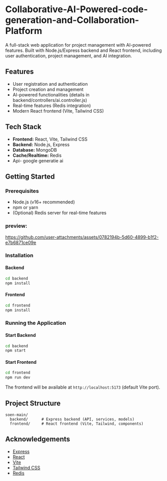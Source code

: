 # Collaborative-AI-Powered-code-generation-and-Collaboration-Platform

A full-stack web application for project management with AI-powered features. Built with Node.js/Express backend and React frontend, including user authentication, project management, and AI integration.

## Features

- User registration and authentication
- Project creation and management
- AI-powered functionalities (details in backend/controllers/ai.controller.js)
- Real-time features (Redis integration)
- Modern React frontend (Vite, Tailwind CSS)

## Tech Stack

- **Frontend:** React, Vite, Tailwind CSS
- **Backend:** Node.js, Express
- **Database:**  MongoDB
- **Cache/Realtime:** Redis
- Api- google generatie ai

## Getting Started

### Prerequisites
- Node.js (v16+ recommended)
- npm or yarn
- (Optional) Redis server for real-time features
### preview:
https://github.com/user-attachments/assets/0782194b-5d60-4899-b1f2-e7b6871ce09e
### Installation

#### Backend
```bash
cd backend
npm install
```

#### Frontend
```bash
cd frontend
npm install
```

### Running the Application

#### Start Backend
```bash
cd backend
npm start
```

#### Start Frontend
```bash
cd frontend
npm run dev
```

The frontend will be available at `http://localhost:5173` (default Vite port).

## Project Structure

```
soen-main/
  backend/      # Express backend (API, services, models)
  frontend/     # React frontend (Vite, Tailwind, components)
```
## Acknowledgements
- [Express](https://expressjs.com/)
- [React](https://react.dev/)
- [Vite](https://vitejs.dev/)
- [Tailwind CSS](https://tailwindcss.com/)
- [Redis](https://redis.io/) 




